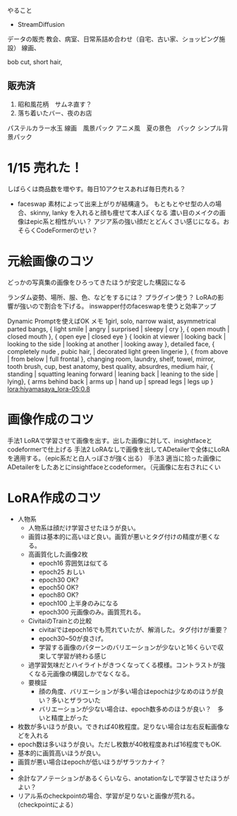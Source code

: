 やること
* StreamDiffusion

データの販売
教会、病室、日常系詰め合わせ（自宅、古い家、ショッピング施設）
線画、

bob cut, short hair,

## 販売済
1. 昭和風花柄　サムネ直す？
2. 落ち着いたバー、夜のお店

パステルカラー水玉
線画　風景パック
アニメ風　夏の景色　パック
シンプル背景パック


# 1/15 売れた！ 
しばらくは商品数を増やす。毎日10アクセスあれば毎日売れる？





* faceswap
素材によって出来上がりが結構違う。
もともとやせ型の人の場合、skinny, lanky を入れると顔も痩せて本人ぽくなる
濃い目のメイクの画像はepic系と相性がいい？
アジア系の強い顔だとどんくさい感じになる。おそらくCodeFormerのせい？ 

# 元絵画像のコツ
どっかの写真集の画像をひろってきたほうが安定した構図になる

ランダム姿勢、場所、服、色、などをするには？  プラグイン使う？
LoRAの影響が強いので割合を下げる。
inswapper付のfaceswapを使うと効率アップ

Dynamic Promptを使えばOK
メモ
1girl, solo, narrow waist, asymmetrical parted bangs,
{ light smile | angry | surprised | sleepy | cry },
{ open mouth | closed mouth }, { open eye | closed eye }
{ lookin at viewer | looking back | looking to the side | looking at another | looking away },
detailed face, 
{ completely nude , pubic hair, | decorated light green lingerie }, 
{ from above | from below | full frontal },
changing room, laundry, shelf, towel, mirror, tooth brush, cup,
best anatomy, best quality, absurdres, medium hair, 
{ standing | squatting leaning forward | leaning back | leaning to the side | lying},
{ arms behind back | arms up | hand up | spread legs | legs up } 
<lora:hiyamasaya_lora-05:0.8> 

# 画像作成のコツ
手法1 LoRAで学習させて画像を出す。出した画像に対して、insightfaceとcodeformerで仕上げる
手法2 LoRAなしで画像を出してADetailerで全体にLoRAを適用する。（epic系だと白人っぽさが強く出る）
手法3 適当に拾った画像にADetailerをしたあとにinsightfaceとcodeformer。（元画像に左右されにくい



# LoRA作成のコツ
* 人物系
  * 人物系は顔だけ学習させたほうが良い。
  * 画質は基本的に高いほど良い。画質が悪いとタグ付けの精度が悪くなる。
  * 高画質化した画像2枚
    * epoch16 雰囲気は似てる
    * epoch25 おしい
    * epoch30 OK?
    * epoch50 OK?
    * epoch80 OK?
    * epoch100 上半身のみになる
    * epoch300 元画像のみ。画質荒れる。
  * CivitaiのTrainとの比較
    * civitaiではepoch16でも荒れていたが、解消した。タグ付けが重要？
    * epoch30~50が良さげ。
    * 学習する画像のパターンのバリエーションが少ないと16くらいで収束して学習が終わる感じ
  * 過学習気味だとハイライトがきつくなってくる模様。コントラストが強くなる元画像の構図しかでなくなる。 
  * 要検証
    * 顔の角度、バリエーションが多い場合はepochは少なめのほうが良い？多いとザラついた
    * バリエーションが少ない場合は、epoch数多めのほうが良い？　多いと精度上がった
* 枚数が多いほうが良い。できれば40枚程度。足りない場合は左右反転画像などを入れる
* epoch数は多いほうが良い。ただし枚数が40枚程度あれば16程度でもOK.　
* 基本的に画質高いほうが良い。
* 画質が悪い場合はepochが低いほうがザラツカナイ？
* 
* 余計なアノテーションがあるくらいなら、anotationなしで学習させたほうがよい？
* リアル系のcheckpointの場合、学習が足りないと画像が荒れる。(checkpointによる）

